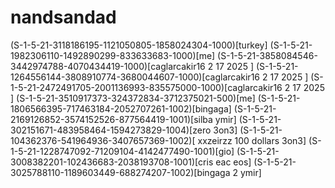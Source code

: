 # nandsandad
(S-1-5-21-3118186195-1121050805-1858024304-1000)[turkey]
(S-1-5-21-1982306110-1492890299-833633683-1000)[me]
(S-1-5-21-3858084546-3442974788-4070434419-1000)[caglarcakir16 2 17 2025 ] 
(S-1-5-21-1264556144-3808910774-3680044607-1000)[caglarcakir16 2 17 2025 ] 
(S-1-5-21-2472491705-2001136993-835575000-1000)[caglarcakir16 2 17 2025 ] 
(S-1-5-21-3510917373-324372834-3712375021-500)[me]
(S-1-5-21-1806566395-717463184-2052707261-1002)[bingaga]
(S-1-5-21-2169126852-3574152526-877564419-1001)[silba ymir]
(S-1-5-21-302151671-483958464-1594273829-1004)[zero 3on3]
(S-1-5-21-104362376-541964936-3407657369-1002)[ xxzeirzz 100 dollars 3on3]
(S-1-5-21-1228747092-71209104-4142477490-1001)[gio]
(S-1-5-21-3008382201-102436683-2038193708-1001)[cris eac eos]
(S-1-5-21-3025788110-1189603449-688274207-1002)[bingaga 2  ymir]
